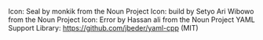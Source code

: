 Icon: Seal by monkik from the Noun Project
Icon: build by Setyo Ari Wibowo from the Noun Project
Icon: Error by Hassan ali from the Noun Project
YAML Support Library: https://github.com/jbeder/yaml-cpp (MIT)